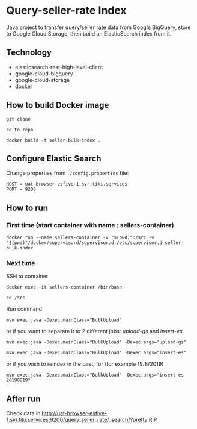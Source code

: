 # Query-seller-rate Index
Java project to transfer query/seller rate data from Google BigQuery, store to Google Cloud Storage, then build an ElasticSearch index from it.

## Technology
* elasticsearch-rest-high-level-client
* google-cloud-bigquery
* google-cloud-storage
* docker

## How to build Docker image
```
git clone
```
```
cd to repo
```
```
docker build -t seller-bulk-index .
```

## Configure Elastic Search
Change properties from `./config.properties` file:
```
HOST = uat-browser-esfive-1.svr.tiki.services
PORT = 9200
```

## How to run
### First time (start container with name : sellers-container)
```
docker run --name sellers-container -v "$(pwd)":/src -v "$(pwd)"/docker/supervisord/supervisor.d:/etc/supervisor.d seller-bulk-index
```

### Next time

SSH to container
```
docker exec -it sellers-container /bin/bash
```
```
cd /src
```
Run command 
```
mvn exec:java -Dexec.mainClass="BulkUpload"
```

or if you want to separate it to 2 different jobs: *upload-gs* and *insert-es*

```
mvn exec:java -Dexec.mainClass="BulkUpload" -Dexec.args="upload-gs"
```
```
mvn exec:java -Dexec.mainClass="BulkUpload" -Dexec.args="insert-es"
```

or if you wish to reindex in the past, for (for example 19/8/2019)

```
mvn exec:java -Dexec.mainClass="BulkUpload" -Dexec.args="insert-es 20190819"
```

## After run
Check data in http://uat-browser-esfive-1.svr.tiki.services:9200/query_seller_rate/_search/?pretty
RIP



